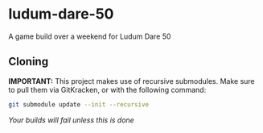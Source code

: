 # ludum-dare-50
A game build over a weekend for Ludum Dare 50


## Cloning

**IMPORTANT:** This project makes use of recursive submodules. Make sure to pull them via GitKracken, or with the following command:

```sh
git submodule update --init --recursive
```

*Your builds will fail unless this is done*
